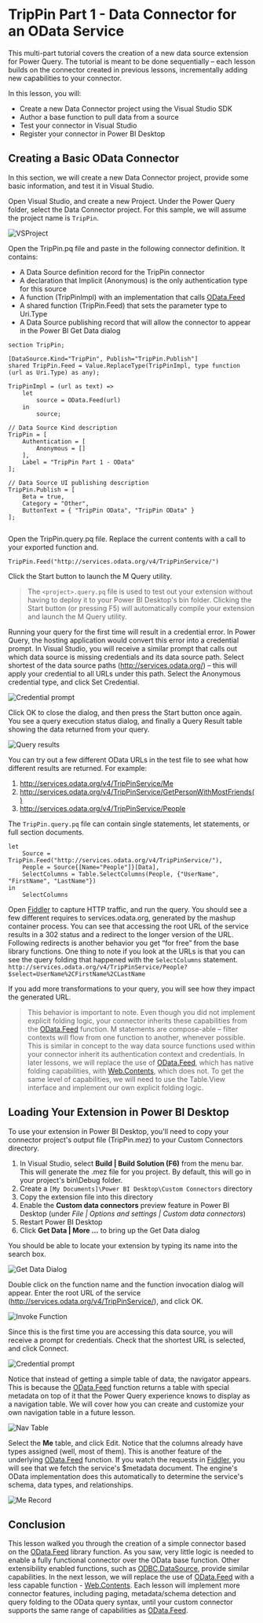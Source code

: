 # TripPin Part 1 - Data Connector for an OData Service
This multi-part tutorial covers the creation of a new data source extension for Power Query. The tutorial is meant to be done sequentially – each lesson builds on the connector created in previous lessons, incrementally adding new capabilities to your connector. 

In this lesson, you will:
* Create a new Data Connector project using the Visual Studio SDK
* Author a base function to pull data from a source
* Test your connector in Visual Studio
* Register your connector in Power BI Desktop

## Creating a Basic OData Connector
In this section, we will create a new Data Connector project, provide some basic information, and test it in Visual Studio.

Open Visual Studio, and create a new Project. Under the Power Query folder, select the Data Connector project. For this sample, we will assume the project name is `TripPin`.

![VSProject](../../../blobs/vs2017_project.png)

Open the TripPin.pq file and paste in the following connector definition. It contains:
* A Data Source definition record for the TripPin connector
* A declaration that Implicit (Anonymous) is the only authentication type for this source
* A function (TripPinImpl) with an implementation that calls [OData.Feed](https://msdn.microsoft.com/library/mt260868.aspx)
* A shared function (TripPin.Feed) that sets the parameter type to Uri.Type
* A Data Source publishing record that will allow the connector to appear in the Power BI Get Data dialog 

```
section TripPin;

[DataSource.Kind="TripPin", Publish="TripPin.Publish"]
shared TripPin.Feed = Value.ReplaceType(TripPinImpl, type function (url as Uri.Type) as any);

TripPinImpl = (url as text) =>
    let
        source = OData.Feed(url)
    in
        source;

// Data Source Kind description
TripPin = [
    Authentication = [
        Anonymous = []
    ],
    Label = "TripPin Part 1 - OData"
];

// Data Source UI publishing description
TripPin.Publish = [
    Beta = true,
    Category = "Other",
    ButtonText = { "TripPin OData", "TripPin OData" }
];


```

Open the TripPin.query.pq file. Replace the current contents with a call to your exported function and.

```
TripPin.Feed("http://services.odata.org/v4/TripPinService/")
```

Click the Start button to launch the M Query utility. 

> The `<project>.query.pq` file is used to test out your extension without having to deploy it to your Power BI Desktop's bin folder. Clicking the Start button (or pressing F5) will automatically compile your extension and launch the M Query utility.

Running your query for the first time will result in a credential error. 
In Power Query, the hosting application would convert this error into a credential prompt.
In Visual Studio, you will receive a similar prompt that calls out which data source is missing credentials and its data source path.
Select shortest of the data source paths (http://services.odata.org/) – this will apply your credential to all URLs under this path.
Select the Anonymous credential type, and click Set Credential. 

![Credential prompt](../../../blobs/credentialPrompt.png)

Click OK to close the dialog, and then press the Start button once again. You see a query execution status dialog, and finally a Query Result table showing the data returned from your query.

![Query results](../../../blobs/trippin1Results.png)

You can try out a few different OData URLs in the test file to see what how different results are returned. For example:
1. http://services.odata.org/v4/TripPinService/Me
2. http://services.odata.org/v4/TripPinService/GetPersonWithMostFriends()
3. http://services.odata.org/v4/TripPinService/People 

The `TripPin.query.pq` file can contain single statements, let statements, or full section documents. 

```
let
    Source = TripPin.Feed("http://services.odata.org/v4/TripPinService/"),
    People = Source{[Name="People"]}[Data],
    SelectColumns = Table.SelectColumns(People, {"UserName", "FirstName", "LastName"})
in
    SelectColumns
```

Open [Fiddler](http://www.telerik.com/fiddler) to capture HTTP traffic, and run the query. You should see a few different requires to services.odata.org, generated by the mashup container process. You can see that accessing the root URL of the service results in a 302 status and a redirect to the longer version of the URL. Following redirects is another behavior you get “for free” from the base library functions. 
One thing to note if you look at the URLs is that you can see the query folding that happened with the `SelectColumns` statement.
`http://services.odata.org/v4/TripPinService/People?$select=UserName%2CFirstName%2CLastName`

If you add more transformations to your query, you will see how they impact the generated URL. 

> This behavior is important to note. Even though you did not implement explicit folding logic, your connector inherits these capabilities from the [OData.Feed](https://msdn.microsoft.com/en-us/library/mt260868.aspx) function. M statements are compose-able – filter contexts will flow from one function to another, whenever possible. This is similar in concept to the way data source functions used within your connector inherit its authentication context and credentials. In later lessons, we will replace the use of [OData.Feed](https://msdn.microsoft.com/en-us/library/mt260868.aspx), which has native folding capabilities, with [Web.Contents](https://msdn.microsoft.com/library/mt260892.aspx), which does not. To get the same level of capabilities, we will need to use the Table.View interface and implement our own explicit folding logic.

## Loading Your Extension in Power BI Desktop
To use your extension in Power BI Desktop, you'll need to copy your connector project's output file (TripPin.mez) to your Custom Connectors directory. 
1. In Visual Studio, select **Build | Build Solution (F6)** from the menu bar. This will generate the .mez file for you project. By default, this will go in your project's bin\Debug folder. 
2. Create a `[My Documents]\Power BI Desktop\Custom Connectors` directory
3. Copy the extension file into this directory
4. Enable the **Custom data connectors** preview feature in Power BI Desktop (under *File | Options and settings | Custom data connectors*)
5. Restart Power BI Desktop
6. Click **Get Data | More …** to bring up the Get Data dialog

You should be able to locate your extension by typing its name into the search box. 

![Get Data Dialog](../../../blobs/trippin1GetData.png)

Double click on the function name and the function invocation dialog will appear. Enter the root URL of the service (http://services.odata.org/v4/TripPinService/), and click OK. 

![Invoke Function](../../../blobs/trippin1Function.png)

Since this is the first time you are accessing this data source, you will receive a prompt for credentials. Check that the shortest URL is selected, and click Connect. 

![Credential prompt](../../../blobs/trippin1Creds.png)

Notice that instead of getting a simple table of data, the navigator appears. This is because the [OData.Feed](https://msdn.microsoft.com/en-us/library/mt260868.aspx) function returns a table with special metadata on top of it that the Power Query experience knows to display as a navigation table. We will cover how you can create and customize your own navigation table in a future lesson. 

![Nav Table](../../../blobs/trippin1NavTable.png)

Select the **Me** table, and click Edit. Notice that the columns already have types assigned (well, most of them). This is another feature of the underlying [OData.Feed](https://msdn.microsoft.com/library/mt260868.aspx) function. If you watch the requests in [Fiddler](http://www.telerik.com/fiddler), you will see that we fetch the service's $metadata document. The engine's OData implementation does this automatically to determine the service's schema, data types, and relationships. 

![Me Record](../../../blobs/trippin1Me.png)

## Conclusion

This lesson walked you through the creation of a simple connector based on the [OData.Feed](https://msdn.microsoft.com/library/mt260868.aspx) library function. As you saw, very little logic is needed to enable a fully functional connector over the OData base function. Other extensibility enabled functions, such as [ODBC.DataSource](https://msdn.microsoft.com/library/mt708843.aspx), provide similar capabilities. 
In the next lesson, we will replace the use of [OData.Feed](https://msdn.microsoft.com/library/mt260868.aspx) with a less capable function - [Web.Contents](https://msdn.microsoft.com/library/mt260892.aspx). Each lesson will implement more connector features, including paging, metadata/schema detection and query folding to the OData query syntax, until your custom connector supports the same range of capabilities as [OData.Feed](https://msdn.microsoft.com/en-us/library/mt260868.aspx).
